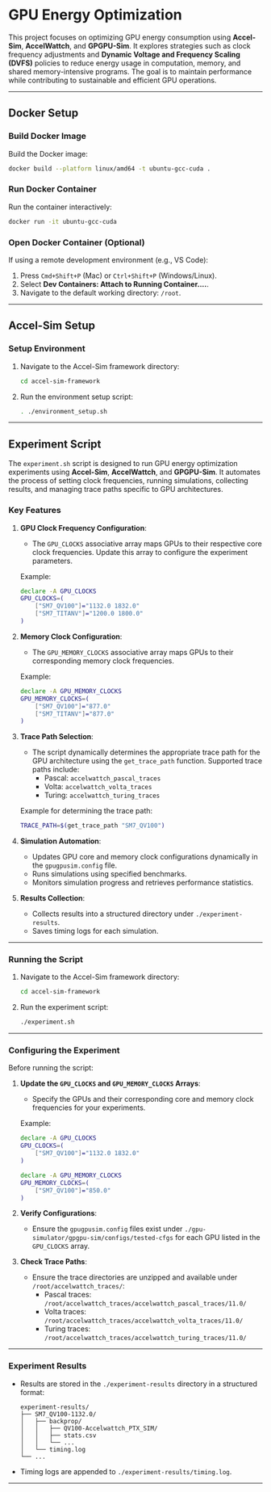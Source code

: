 # GPU Energy Optimization

This project focuses on optimizing GPU energy consumption using **Accel-Sim**, **AccelWattch**, and **GPGPU-Sim**. It explores strategies such as clock frequency adjustments and **Dynamic Voltage and Frequency Scaling (DVFS)** policies to reduce energy usage in computation, memory, and shared memory-intensive programs. The goal is to maintain performance while contributing to sustainable and efficient GPU operations.

---

## Docker Setup

### Build Docker Image
Build the Docker image:
```bash
docker build --platform linux/amd64 -t ubuntu-gcc-cuda .
```

### Run Docker Container
Run the container interactively:
```bash
docker run -it ubuntu-gcc-cuda
```

### Open Docker Container (Optional)
If using a remote development environment (e.g., VS Code):
1. Press `Cmd+Shift+P` (Mac) or `Ctrl+Shift+P` (Windows/Linux).
2. Select **Dev Containers: Attach to Running Container....**.
3. Navigate to the default working directory: `/root`.

---

## Accel-Sim Setup

### Setup Environment
1. Navigate to the Accel-Sim framework directory:
   ```bash
   cd accel-sim-framework
   ```

2. Run the environment setup script:
   ```bash
   . ./environment_setup.sh
   ```

---

## Experiment Script

The `experiment.sh` script is designed to run GPU energy optimization experiments using **Accel-Sim**, **AccelWattch**, and **GPGPU-Sim**. It automates the process of setting clock frequencies, running simulations, collecting results, and managing trace paths specific to GPU architectures.

### Key Features

1. **GPU Clock Frequency Configuration**:
   - The `GPU_CLOCKS` associative array maps GPUs to their respective core clock frequencies. Update this array to configure the experiment parameters.

   Example:
   ```bash
   declare -A GPU_CLOCKS
   GPU_CLOCKS=(
       ["SM7_QV100"]="1132.0 1832.0"
       ["SM7_TITANV"]="1200.0 1800.0"
   )
   ```

2. **Memory Clock Configuration**:
   - The `GPU_MEMORY_CLOCKS` associative array maps GPUs to their corresponding memory clock frequencies.

   Example:
   ```bash
   declare -A GPU_MEMORY_CLOCKS
   GPU_MEMORY_CLOCKS=(
       ["SM7_QV100"]="877.0"
       ["SM7_TITANV"]="877.0"
   )
   ```

3. **Trace Path Selection**:
   - The script dynamically determines the appropriate trace path for the GPU architecture using the `get_trace_path` function. Supported trace paths include:
     - Pascal: `accelwattch_pascal_traces`
     - Volta: `accelwattch_volta_traces`
     - Turing: `accelwattch_turing_traces`

   Example for determining the trace path:
   ```bash
   TRACE_PATH=$(get_trace_path "SM7_QV100")
   ```

4. **Simulation Automation**:
   - Updates GPU core and memory clock configurations dynamically in the `gpugpusim.config` file.
   - Runs simulations using specified benchmarks.
   - Monitors simulation progress and retrieves performance statistics.

5. **Results Collection**:
   - Collects results into a structured directory under `./experiment-results`.
   - Saves timing logs for each simulation.

---

### Running the Script

1. Navigate to the Accel-Sim framework directory:
   ```bash
   cd accel-sim-framework
   ```

2. Run the experiment script:
   ```bash
   ./experiment.sh
   ```

---

### Configuring the Experiment

Before running the script:

1. **Update the `GPU_CLOCKS` and `GPU_MEMORY_CLOCKS` Arrays**:
   - Specify the GPUs and their corresponding core and memory clock frequencies for your experiments.

   Example:
   ```bash
   declare -A GPU_CLOCKS
   GPU_CLOCKS=(
       ["SM7_QV100"]="1132.0 1832.0"
   )

   declare -A GPU_MEMORY_CLOCKS
   GPU_MEMORY_CLOCKS=(
       ["SM7_QV100"]="850.0"
   )
   ```

2. **Verify Configurations**:
   - Ensure the `gpugpusim.config` files exist under `./gpu-simulator/gpgpu-sim/configs/tested-cfgs` for each GPU listed in the `GPU_CLOCKS` array.

3. **Check Trace Paths**:
   - Ensure the trace directories are unzipped and available under `/root/accelwattch_traces/`:
     - Pascal traces: `/root/accelwattch_traces/accelwattch_pascal_traces/11.0/`
     - Volta traces: `/root/accelwattch_traces/accelwattch_volta_traces/11.0/`
     - Turing traces: `/root/accelwattch_traces/accelwattch_turing_traces/11.0/`

---

### Experiment Results

- Results are stored in the `./experiment-results` directory in a structured format:
  ```
  experiment-results/
  ├── SM7_QV100-1132.0/
  │   ├── backprop/
  │   │   ├── QV100-Accelwattch_PTX_SIM/
  │   │   ├── stats.csv
  │   │   └── ...
  │   └── timing.log
  └── ...
  ```

- Timing logs are appended to `./experiment-results/timing.log`.

---